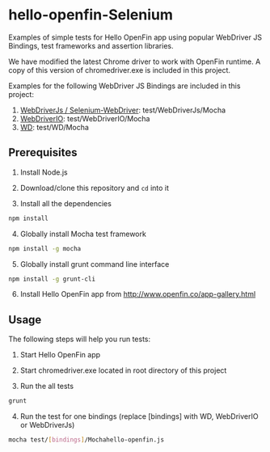 hello-openfin-Selenium
===========================
Examples of simple tests for Hello OpenFin app using popular WebDriver JS Bindings, test frameworks and assertion libraries.  

We have modified the latest Chrome driver to work with OpenFin runtime.  A copy of this version of chromedriver.exe is included in this project.

Examples for the following WebDriver JS Bindings are included in this project:
 
1. [WebDriverJs / Selenium-WebDriver](http://www.seleniumhq.org/): test/WebDriverJs/Mocha
2. [WebDriverIO](http://webdriver.io/): test/WebDriverIO/Mocha
3. [WD](http://admc.io/wd/): test/WD/Mocha

## Prerequisites

1. Install Node.js

2. Download/clone this repository and `cd` into it

3. Install all the dependencies    
 ```bash
 npm install
 ```
 
4. Globally install Mocha test framework
 ```bash
 npm install -g mocha
 ```

5. Globally install grunt command line interface
 ```bash
 npm install -g grunt-cli
 ```

6. Install Hello OpenFin app from http://www.openfin.co/app-gallery.html

## Usage

The following steps will help you run tests:

1. Start Hello OpenFin app

2. Start chromedriver.exe located in root directory of this project

3. Run the all tests
 ```bash
 grunt
 ```
  
4. Run the test for one bindings (replace [bindings] with WD, WebDriverIO or WebDriverJs)
 ```bash
 mocha test/[bindings]/Mochahello-openfin.js
 ```


